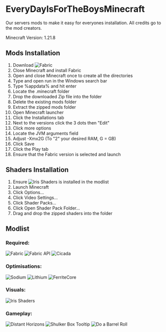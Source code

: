 # EveryDayIsForTheBoysMinecraft
Our servers mods to make it easy for everyones installation. All credits go to the mod creators.

Minecraft Version: 1.21.8

## Mods Installation
1. Download ![Fabric](https://fabricmc.net/use/installer/)
2. Close Minecraft and install Fabric
3. Open and close Minecraft once to create all the directories
4. Type and open run in the Windows search bar
5. Type %appdata% and hit enter
6. Locate the .minecraft folder
7. Drop the downloaded Zip file into the folder
8. Delete the existing mods folder
9. Extract the zipped mods folder
10. Open Minecraft launcher
11. Click the Installations tab
12. Next to the versions click the 3 dots then "Edit"
13. Click more options
14. Locate the JVM arguments field
15. Adjust -Xmx2G (To "2" your desired RAM, G = GB)
16. Click Save
17. Click the Play tab
18. Ensure that the Fabric version is selected and launch

## Shaders Installation
1. Ensure ![Iris Shaders](https://modrinth.com/mod/iris) is installed in the modlist
2. Launch Minecraft
2. Click Options...
3. Click Video Settings...
4. Click Shader Packs...
5. Click Open Shader Pack Folder...
6. Drag and drop the zipped shaders into the folder

## Modlist
### Required: 
![Fabric](https://fabricmc.net/use/installer/)
![Fabric API](https://modrinth.com/mod/fabric-api)
![Cicada](https://modrinth.com/mod/cicada)

### Optimisations:
![Sodium](https://modrinth.com/mod/sodium)
![Lithium](https://modrinth.com/mod/lithium)
![FerriteCore](https://modrinth.com/mod/ferrite-core)

### Visuals:
![Iris Shaders](https://modrinth.com/mod/iris)

### Gameplay:
![Distant Horizons](https://modrinth.com/mod/distanthorizons)
![Shulker Box Tooltip](https://modrinth.com/mod/shulkerboxtooltip)
![Do a Barrel Roll](https://modrinth.com/mod/do-a-barrel-roll)